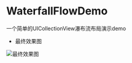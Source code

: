 # WaterfallFlowDemo
一个简单的UICollectionView瀑布流布局演示demo

* 最终效果图

![最终效果图](http://i2.tietuku.com/524a67f4008263f5.gif)
